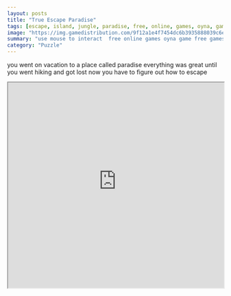 ```yaml
---
layout: posts
title: "True Escape Paradise"
tags: [escape, island, jungle, paradise, free, online, games, oyna, game, free, games, play, play, games]
image: "https://img.gamedistribution.com/9f12a1e4f7454dc6b3935888039c6ebb.jpg"
summary: "use mouse to interact  free online games oyna game free games play play games"
category: "Puzzle"
---
```


you went on vacation to a place called paradise everything was great until you went hiking and got lost now you have to figure out how to escape

<iframe width="100%" height="480px;" src="https://flash.gamedistribution.com?game=9f12a1e4f7454dc6b3935888039c6ebb"></iframe>